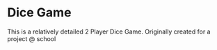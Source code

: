 # Dice Game
This is a relatively detailed 2 Player Dice Game. Originally created for a project @ school
